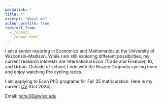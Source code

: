 ```yaml
---
permalink: /
title: ""
excerpt: "About me"
author_profile: true
redirect_from: 
  - /about/
  - /about.html
---
```


I am a senior majoring in Economics and Mathematics at the University of Wisconsin–Madison. While I am still exploring different possibilities, my current research interests are International Econ (Trade and Finance), IO, and Urban. Outside of school, I ride with the Brazen Dropouts cycling team and enjoy watching Pro cycling races.

I am applying to Econ PhD programs for Fall 25 matriculation. Here is my current <a href="/files/EricHsienchenChu_CV.pdf" target="_blank">CV</a> (Oct 2024).

Email: <a href="mailto:hchu38@wisc.edu">hchu38@wisc.edu</a>
